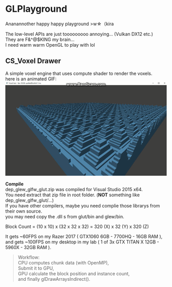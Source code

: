 # GLPlayground
Ananannother happy happy playground >w☆（kira

The low-level APIs are just tooooooooo annoying... (Vulkan DX12 etc.)  
They are F&^@$KING my brain...  
I need warm warm OpenGL to play with lol  

## CS_Voxel Drawer
A simple voxel engine that uses compute shader to render the voxels.  
here is an animated GIF:  
![](CS_VoxelDrawer/animated.gif)

**Compile**  
dep_glew_glfw_glut.zip was compiled for Visual Studio 2015 x64.  
You need extract that zip file in root folder. (**NOT** something like dep_glew_glfw_glut/...)  
If you have other compilers, maybe you need complie those librarys from their own source.  
you may need copy the .dll s from glut/bin and glew/bin.

Block Count = (10 x 10) x (32 x 32 x 32) = 320 (X) x 32 (Y) x 320 (Z)

It gets ~60FPS on my Razer 2017 ( GTX1060 6GB - 7700HQ - 16GB RAM ),  
and gets ~100FPS on my desktop in my lab ( 1 of 3x GTX TITAN X 12GB - 5960X - 32GB RAM ).

>Workflow:  
CPU computes chunk data (with OpenMP),  
Submit it to GPU,  
GPU calculate the block position and instance count,  
and finally glDrawArraysIndirect().
